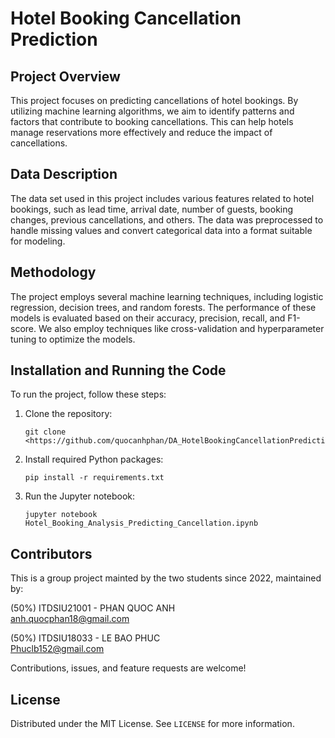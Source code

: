 
# Hotel Booking Cancellation Prediction

## Project Overview
This project focuses on predicting cancellations of hotel bookings. By utilizing machine learning algorithms, we aim to identify patterns and factors that contribute to booking cancellations. This can help hotels manage reservations more effectively and reduce the impact of cancellations.

## Data Description
The data set used in this project includes various features related to hotel bookings, such as lead time, arrival date, number of guests, booking changes, previous cancellations, and others. The data was preprocessed to handle missing values and convert categorical data into a format suitable for modeling.

## Methodology
The project employs several machine learning techniques, including logistic regression, decision trees, and random forests. The performance of these models is evaluated based on their accuracy, precision, recall, and F1-score. We also employ techniques like cross-validation and hyperparameter tuning to optimize the models.

## Installation and Running the Code
To run the project, follow these steps:

1. Clone the repository:
   ```
   git clone <https://github.com/quocanhphan/DA_HotelBookingCancellationPrediction>
   ```
2. Install required Python packages:
   ```
   pip install -r requirements.txt
   ```
3. Run the Jupyter notebook:
   ```
   jupyter notebook Hotel_Booking_Analysis_Predicting_Cancellation.ipynb
   ```

## Contributors

This is a group project mainted by the two students since 2022, maintained by:

(50%) ITDSIU21001 - PHAN QUOC ANH                       
anh.quocphan18@gmail.com

(50%) ITDSIU18033 - LE BAO PHUC                           
Phuclb152@gmail.com

Contributions, issues, and feature requests are welcome!

## License
Distributed under the MIT License. See `LICENSE` for more information.
